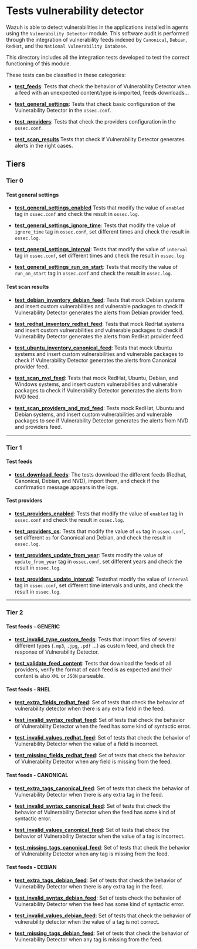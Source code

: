 # Tests vulnerability detector

Wazuh is able to detect vulnerabilities in the applications installed in agents using the `Vulnerability Detector` module. This software audit is performed through the integration of vulnerability feeds indexed by `Canonical`, `Debian`, `RedHat`, and the `National Vulnerability Database`.

This directory includes all the integration tests developed to test the correct functioning of this module.

These tests can be classified in these categories:

- **[test_feeds](test_feeds)**: Tests that check the behavior of Vulnerability Detector when a feed with an unexpected content/type is imported, feeds downloads...

- **[test_general_settings](test_general_settings)**: Tests that check basic configuration of the Vulnerability Detector in the `ossec.conf`.

- **[test_providers](test_providers)**: Tests that check the providers configuration in the `ossec.conf`.

- **[test_scan_results](test_scan_results)** Tests that check if Vulnerability Detector generates alerts in the right cases.

## Tiers

### Tier 0

#### Test general settings

- **[test_general_settings_enabled](./doc/test_general_settings/test_general_settings_enabled.md)** Tests that modify the value of `enabled` tag in `ossec.conf` and check the result in `ossec.log`.

- **[test_general_settings_ignore_time](./doc/test_general_settings/test_general_settings_ignore_time.md)**: Tests that modify the value of `ignore_time` tag in `ossec.conf`, set different times and check the result in `ossec.log`.

- **[test_general_settings_interval](./doc/test_general_settings/test_general_settings_interval.md)**: Tests that modify the value of `interval` tag in `ossec.conf`, set different times and check the result in `ossec.log`.

- **[test_general_settings_run_on_start](./doc/test_general_settings/test_general_settings_run_on_start.md)**: Tests
that modify the value of `run_on_start` tag in `ossec.conf` and check the result in `ossec.log`.

#### Test scan results

- **[test_debian_inventory_debian_feed](./doc/test_scan_results/test_debian_inventory_debian_feed.md)**: Tests that mock Debian systems and insert custom vulnerabilities and vulnerable packages to check if Vulnerability Detector generates the alerts from Debian provider feed.

- **[test_redhat_inventory_redhat_feed](./doc/test_scan_results/test_redhat_inventory_redhat_feed.md)**: Tests that mock RedHat systems and insert custom vulnerabilities and vulnerable packages to check if Vulnerability Detector generates the alerts from RedHat provider feed.

- **[test_ubuntu_inventory_canonical_feed](./doc/test_scan_results/test_ubuntu_inventory_canonical_feed.md)**:  Tests that mock Ubuntu systems and insert custom vulnerabilities and vulnerable packages to check if Vulnerability Detector generates the alerts from Canonical provider feed.

- **[test_scan_nvd_feed](./doc/test_scan_results/test_scan_nvd_feed.md)**: Tests that mock RedHat, Ubuntu, Debian, and Windows systems, and insert custom vulnerabilities and vulnerable packages to check if Vulnerability Detector generates the alerts from NVD feed.

- **[test_scan_providers_and_nvd_feed](./doc/test_scan_results/test_scan_providers_and_nvd_feed.md)**: Tests mock RedHat, Ubuntu and Debian systems, and insert custom vulnerabilities and vulnerable packages to see if Vulnerability Detector generates the alerts from NVD and providers feed.

---

### Tier 1

#### Test feeds

- **[test_download_feeds](./doc/test_feeds/generic/test_download_feeds.md)**: The tests download the different feeds (Redhat, Canonical, Debian, and NVD), import them, and check if the confirmation message appears in the logs.

#### Test providers

- **[test_providers_enabled](./doc/test_providers/test_providers_enabled.md)**: Tests that modify the value of `enabled` tag in `ossec.conf` and check the result in `ossec.log`.

- **[test_providers_os](./doc/test_providers/test_providers_os.md)**: Tests that modify the value of `os` tag in `ossec.conf`, set different `os` for Canonical and Debian, and check the result in `ossec.log`.

- **[test_providers_update_from_year](./doc/test_providers/test_providers_update_from_year.md)**: Tests modify the value of `update_from_year` tag in `ossec.conf`, set different years and check the result in `ossec.log`.

- **[test_providers_update_interval](./doc/test_providers/test_providers_update_interval.md)**: Teststhat modify the value of `interval` tag in `ossec.conf`, set different time intervals and units, and check the result in `ossec.log`.

---

### Tier 2

#### Test feeds - GENERIC

- **[test_invalid_type_custom_feeds](./doc/test_feeds/generic/test_invalid_type_custom_feeds.md)**: Tests that  import files of several different types (`.mp3`, `.jpg`, `.pdf` ...) as custom feed, and check the response of Vulnerability Detector.

- **[test_validate_feed_content](./doc/test_feeds/generic/test_validate_feed_content.md)**: Tests that download the feeds of all providers, verify the format of each feed is as expected and their content is also `XML` or `JSON` parseable.

#### Test feeds - RHEL

- **[test_extra_fields_redhat_feed](./doc/test_feeds/redhat/test_extra_fields_redhat_feed.md)**: Set of tests that check the behavior of vulnerability detector when there is any extra field in the feed.

- **[test_invalid_syntax_redhat_feed](./doc/test_feeds/redhat/test_invalid_syntax_redhat_feed.md)**: Set of tests that check the behavior of Vulnerability Detector when the feed has some kind of syntactic error.

- **[test_invalid_values_redhat_feed](./doc/test_feeds/redhat/test_invalid_values_redhat_feed.md)**: Set of tests that check the behavior of Vulnerability Detector when the value of a field is incorrect.

- **[test_missing_fields_redhat_feed](./doc/test_feeds/redhat/test_missing_fields_redhat_feed.md)**: Set of tests that check the behavior of Vulnerability Detector when any field is missing from the feed.

#### Test feeds - CANONICAL

- **[test_extra_tags_canonical_feed](./doc/test_feeds/canonical/test_extra_tags_canonical_feed.md)**: Set of tests
that check the behavior of Vulnerability Detector when there is any extra tag in the feed.

- **[test_invalid_syntax_canonical_feed](./doc/test_feeds/canonical/test_invalid_syntax_canonical_feed.md)**: Set of
tests that check the behavior of Vulnerability Detector when the feed has some kind of syntactic error.

- **[test_invalid_values_canonical_feed](./doc/test_feeds/canonical/test_invalid_values_canonical_feed.md)**: Set of
tests that check the behavior of Vulnerability Detector when the value of a tag is incorrect.

- **[test_missing_tags_canonical_feed](./doc/test_feeds/canonical/test_missing_tags_canonical_feed.md)**: Set of tests that check the behavior of Vulnerability Detector when any tag is missing from the feed.

#### Test feeds - DEBIAN

- **[test_extra_tags_debian_feed](./doc/test_feeds/debian/test_extra_tags_debian_feed.md)**: Set of tests that check the behavior of Vulnerability Detector when there is any extra tag in the feed.

- **[test_invalid_syntax_debian_feed](./doc/test_feeds/debian/test_invalid_syntax_debian_feed.md)**: Set of tests check the behavior of Vulnerability Detector when the feed has some kind of syntactic error.

- **[test_invalid_values_debian_feed](./doc/test_feeds/debian/test_invalid_values_debian_feed.md)**: Set of tests that check the behavior of vulnerability detector when the value of a tag is not correct.

- **[test_missing_tags_debian_feed](./doc/test_feeds/debian/test_missing_tags_debian_feed.md)**: Set of tests that check the behavior of Vulnerability Detector when any tag is missing from the feed.
